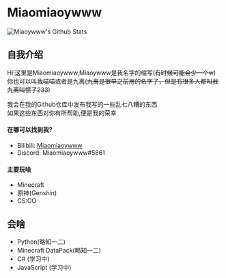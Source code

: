 # Miaomiaoywww

![Miaoywww's Github Stats](https://github-readme-stats.vercel.app/api?username=miaoywww&show_icons=true&theme=radical)

## 自我介绍

Hi!这里是Miaomiaoywww,Miaoywww是我名字的缩写(~~有时候可能会少一个w~~)<br>
你也可以叫我喵喵或者是九离(~~九离是很早之前用的名字了，但是有很多人都叫我九离叫惯了233~~)

我会在我的Github仓库中发布我写的一些乱七八糟的东西<br>
如果这些东西对你有所帮助,便是我的荣幸

#### 在哪可以找到我?

+ Bilibili: [Miaomiaoywww](https://space.bilibili.com/435970102)
+ Discord: Miaomiaoywww#5861

#### 主要玩啥

+ Minecraft
+ 原神(Genshin)
+ CS:GO

## 会啥

+ Python(略知一二)
+ Minecraft DataPack(略知一二)
+ C# (学习中)
+ JavaScript (学习中)
